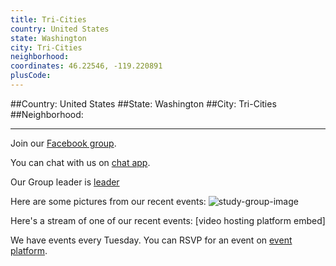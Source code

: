 ```yaml
---
title: Tri-Cities
country: United States
state: Washington
city: Tri-Cities
neighborhood: 
coordinates: 46.22546, -119.220891
plusCode:
---
```


##Country: United States
##State: Washington
##City: Tri-Cities
##Neighborhood: 
*****
Join our [Facebook group](https://www.facebook.com/groups/free.code.camp.tricitieswa).

You can chat with us on [chat app]().

Our Group leader is [leader]()

Here are some pictures from our recent events:
![study-group-image]()

Here's a stream of one of our recent events:
[video hosting platform embed]

We have events every Tuesday. You can RSVP for an event on [event platform]().
